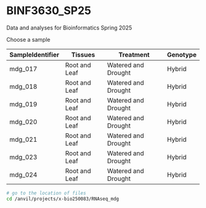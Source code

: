 # BINF3630_SP25
Data and analyses for Bioinformatics Spring 2025

Choose a sample 

| SampleIdentifier | Tissues | Treatment | Genotype |
|-------------|------------|-------------|------------|
| mdg_017 | Root and Leaf| Watered and Drought | Hybrid |
| mdg_018 | Root and Leaf | Watered and Drought | Hybrid |
| mdg_019 | Root and Leaf | Watered and Drought | Hybrid |
| mdg_020 | Root and Leaf | Watered and Drought | Hybrid |
| mdg_021 | Root and Leaf | Watered and Drought | Hybrid |
| mdg_023 | Root and Leaf | Watered and Drought | Hybrid |
| mdg_024 | Root and Leaf | Watered and Drought | Hybrid |

``` bash
# go to the location of files
cd /anvil/projects/x-bio250083/RNAseq_mdg
```

